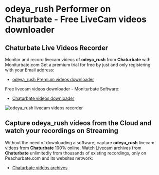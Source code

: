 # odeya_rush Performer on Chaturbate - Free LiveCam videos downloader

## Chaturbate Live Videos Recorder

Monitor and record livecam videos of **odeya_rush** from **Chaturbate** with Moniturbate.com
Get a premium trial for free by just and only registering with your Email address:
* [odeya_rush Premium videos downloader](https://moniturbate.com/request-demo-licence-key.html)

Free livecam videos downloader - Moniturbate Software:
* [Chaturbate videos downloader](https://moniturbate.com/moniturbate-download-software.html)

![odeya_rush livecam videos recorder](https://peachurnet.com/templates/moniturbate-software.png)


## Capture odeya_rush videos from the Cloud and watch your recordings on Streaming

Without the need of downloading a software, capture **odeya_rush** livecam videos from **Chaturbate** 100% online.
Watch Livecam archives from **Chaturbate** unlimitedly from thousands of existing recordings, only on Peachurbate.com and its websites network:
* [Chaturbate videos archives](https://peachurnet.com/)